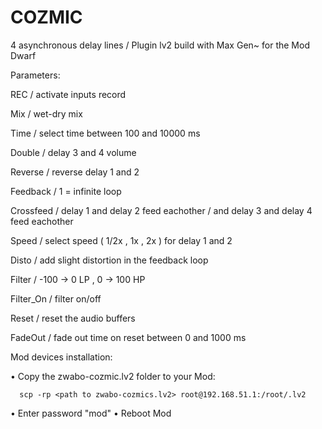 # COZMIC
4 asynchronous delay lines / Plugin lv2 build with Max Gen~ for the Mod Dwarf

Parameters:

REC   / activate inputs record

Mix   / wet-dry mix	 

Time  / select time between 100 and 10000 ms

Double   /  delay 3 and 4  volume	

Reverse   / reverse delay 1 and 2

Feedback  / 1 = infinite loop

Crossfeed   / delay 1 and delay 2 feed eachother   / and  delay 3 and delay 4 feed eachother   

Speed   / select speed ( 1/2x , 1x , 2x )  for delay 1 and 2

Disto   / add slight distortion in the feedback loop

Filter  / -100 -> 0   LP  ,   0 -> 100  HP

Filter_On     / filter on/off

Reset  /   reset the audio buffers

FadeOut  /  fade out time on reset  between 0 and 1000 ms


Mod devices installation:

• Copy the zwabo-cozmic.lv2 folder to your Mod:
```
  scp -rp <path to zwabo-cozmics.lv2> root@192.168.51.1:/root/.lv2
  ```


• Enter password "mod"
• Reboot Mod
